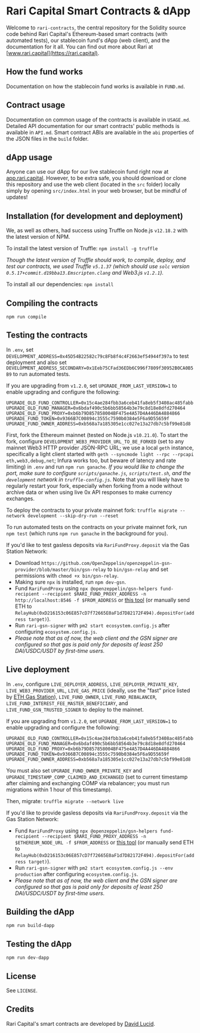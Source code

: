 # Rari Capital Smart Contracts & dApp

Welcome to `rari-contracts`, the central repository for the Solidity source code behind Rari Capital's Ethereum-based smart contracts (with automated tests), our stablecoin fund's dApp (web client), and the documentation for it all. You can find out more about Rari at [www.rari.capital](https://rari.capital).

## How the fund works

Documentation on how the stablecoin fund works is available in `FUND.md`.

## Contract usage

Documentation on common usage of the contracts is available in `USAGE.md`. Detailed API documentation for our smart contracts' public methods is available in `API.md`. Smart contract ABIs are available in the `abi` properties of the JSON files in the `build` folder.

## dApp usage

Anyone can use our dApp for our live stablecoin fund right now at [app.rari.capital](https://app.rari.capital). However, to be extra safe, you should download or clone this repository and use the web client (located in the `src` folder) locally simply by opening `src/index.html` in your web browser, but be mindful of updates!

## Installation (for development and deployment)

We, as well as others, had success using Truffle on Node.js `v12.18.2` with the latest version of NPM.

To install the latest version of Truffle: `npm install -g truffle`

*Though the latest version of Truffle should work, to compile, deploy, and test our contracts, we used Truffle `v5.1.37` (which should use `solc` version `0.5.17+commit.d19bba13.Emscripten.clang` and Web3.js `v1.2.1`).*

To install all our dependencies: `npm install`

## Compiling the contracts

`npm run compile`

## Testing the contracts

In `.env`, set `DEVELOPMENT_ADDRESS=0x45D54B22582c79c8Fb8f4c4F2663ef54944f397a` to test deployment and also set `DEVELOPMENT_ADDRESS_SECONDARY=0x1Eeb75CFad36EDb6C996f7809f30952B0CA0B5B9` to run automated tests.

If you are upgrading from `v1.2.0`, set `UPGRADE_FROM_LAST_VERSION=1` to enable upgrading and configure the following:

    UPGRADE_OLD_FUND_CONTROLLER=0x15c4ae284fbb3a6ceb41fa8eb5f3408ac485fabb
    UPGRADE_OLD_FUND_MANAGER=0x6bdaf490c5b6bb58564b3e79c8d18e8dfd270464
    UPGRADE_OLD_FUND_PROXY=0xb6b79D857858004BF475e4A57D4A446DA4884866
    UPGRADE_FUND_TOKEN=0x9366B7C00894c3555c7590b0384e5F6a9D55659f
    UPGRADE_FUND_OWNER_ADDRESS=0xb568a7a185305e1cc027e13a27db7c5bf99e81d8

First, fork the Ethereum mainnet (tested on Node.js `v10.21.0`). To start the fork, configure `DEVELOPMENT_WEB3_PROVIDER_URL_TO_BE_FORKED` (set to any mainnet Web3 HTTP provider JSON-RPC URL; we use a local `geth` instance, specifically a light client started with `geth --syncmode light --rpc --rpcapi eth,web3,debug,net`; Infura works too, but beware of latency and rate limiting) in `.env` and run `npm run ganache`. *If you would like to change the port, make sure to configure `scripts/ganache.js`, `scripts/test.sh`, and the `development` network in `truffle-config.js`.* Note that you will likely have to regularly restart your fork, especially when forking from a node without archive data or when using live 0x API responses to make currency exchanges.

To deploy the contracts to your private mainnet fork: `truffle migrate --network development --skip-dry-run --reset`

To run automated tests on the contracts on your private mainnet fork, run `npm test` (which runs `npm run ganache` in the background for you).

If you'd like to test gasless deposits via `RariFundProxy.deposit` via the Gas Station Network:

* Download `https://github.com/OpenZeppelin/openzeppelin-gsn-provider/blob/master/bin/gsn-relay` to `bin/gsn-relay` and set permissions with `chmod +x bin/gsn-relay`.
* Making sure `npx` is installed, run `npm dev-gsn`.
* Fund `RariFundProxy` using `npx @openzeppelin/gsn-helpers fund-recipient --recipient $RARI_FUND_PROXY_ADDRESS -n http://localhost:8546 -f $FROM_ADDRESS` or [this tool](https://www.opengsn.org/recipients) (or manually send ETH to `RelayHub(0xD216153c06E857cD7f72665E0aF1d7D82172F494).depositFor(address target)`).
* Run `rari-gsn-signer` with `pm2 start ecosystem.config.js` after configuring `ecosystem.config.js`.
* *Please note that as of now, the web client and the GSN signer are configured so that gas is paid only for deposits of least 250 DAI/USDC/USDT by first-time users.*

## Live deployment

In `.env`, configure `LIVE_DEPLOYER_ADDRESS`, `LIVE_DEPLOYER_PRIVATE_KEY`, `LIVE_WEB3_PROVIDER_URL`, `LIVE_GAS_PRICE` (ideally, use the "fast" price listed by [ETH Gas Station](https://www.ethgasstation.info/)), `LIVE_FUND_OWNER`, `LIVE_FUND_REBALANCER`, `LIVE_FUND_INTEREST_FEE_MASTER_BENEFICIARY`, and `LIVE_FUND_GSN_TRUSTED_SIGNER` to deploy to the mainnet.

If you are upgrading from `v1.2.0`, set `UPGRADE_FROM_LAST_VERSION=1` to enable upgrading and configure the following:

    UPGRADE_OLD_FUND_CONTROLLER=0x15c4ae284fbb3a6ceb41fa8eb5f3408ac485fabb
    UPGRADE_OLD_FUND_MANAGER=0x6bdaf490c5b6bb58564b3e79c8d18e8dfd270464
    UPGRADE_OLD_FUND_PROXY=0xb6b79D857858004BF475e4A57D4A446DA4884866
    UPGRADE_FUND_TOKEN=0x9366B7C00894c3555c7590b0384e5F6a9D55659f
    UPGRADE_FUND_OWNER_ADDRESS=0xb568a7a185305e1cc027e13a27db7c5bf99e81d8

You must also set `UPGRADE_FUND_OWNER_PRIVATE_KEY` and `UPGRADE_TIMESTAMP_COMP_CLAIMED_AND_EXCHANGED` (set to current timestamp after claiming and exchanging COMP via rebalancer; you must run migrations within 1 hour of this timestamp).

Then, migrate: `truffle migrate --network live`

If you'd like to provide gasless deposits via `RariFundProxy.deposit` via the Gas Station Network:

* Fund `RariFundProxy` using `npx @openzeppelin/gsn-helpers fund-recipient --recipient $RARI_FUND_PROXY_ADDRESS -n $ETHEREUM_NODE_URL -f $FROM_ADDRESS` or [this tool](https://www.opengsn.org/recipients) (or manually send ETH to `RelayHub(0xD216153c06E857cD7f72665E0aF1d7D82172F494).depositFor(address target)`).
* Run `rari-gsn-signer` with `pm2 start ecosystem.config.js --env production` after configuring `ecosystem.config.js`.
* *Please note that as of now, the web client and the GSN signer are configured so that gas is paid only for deposits of least 250 DAI/USDC/USDT by first-time users.*

## Building the dApp

`npm run build-dapp`

## Testing the dApp

`npm run dev-dapp`

## License

See `LICENSE`.

## Credits

Rari Capital's smart contracts are developed by [David Lucid](https://github.com/davidlucid).
